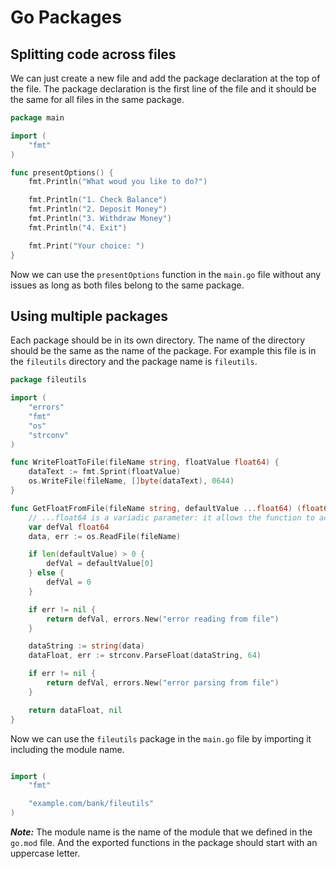 # Go Packages

## Splitting code across files

We can just create a new file and add the package declaration at the top of the file. The package declaration is the first line of the file and it should be the same for all files in the same package.

```go
package main

import (
	"fmt"
)

func presentOptions() {
	fmt.Println("What woud you like to do?")

	fmt.Println("1. Check Balance")
	fmt.Println("2. Deposit Money")
	fmt.Println("3. Withdraw Money")
	fmt.Println("4. Exit")

	fmt.Print("Your choice: ")
}
```

Now we can use the `presentOptions` function in the `main.go` file without any issues as long as both files belong to the same package.

## Using multiple packages

Each package should be in its own directory. The name of the directory should be the same as the name of the package. For example this file is in the `fileutils` directory and the package name is `fileutils`.

```go
package fileutils

import (
	"errors"
	"fmt"
	"os"
	"strconv"
)

func WriteFloatToFile(fileName string, floatValue float64) {
	dataText := fmt.Sprint(floatValue)
	os.WriteFile(fileName, []byte(dataText), 0644)
}

func GetFloatFromFile(fileName string, defaultValue ...float64) (float64, error) {
	// ...float64 is a variadic parameter: it allows the function to accept 0 or more float64 values
	var defVal float64
	data, err := os.ReadFile(fileName)

	if len(defaultValue) > 0 {
		defVal = defaultValue[0]
	} else {
		defVal = 0
	}

	if err != nil {
		return defVal, errors.New("error reading from file")
	}

	dataString := string(data)
	dataFloat, err := strconv.ParseFloat(dataString, 64)

	if err != nil {
		return defVal, errors.New("error parsing from file")
	}

	return dataFloat, nil
}
```

Now we can use the `fileutils` package in the `main.go` file by importing it including the module name.

```go

import (
	"fmt"

	"example.com/bank/fileutils"
)
```

**_Note:_** The module name is the name of the module that we defined in the `go.mod` file. And the exported functions in the package should start with an uppercase letter.
